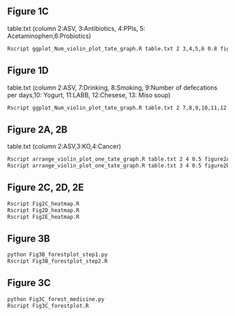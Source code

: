 ## Figure 1C
table.txt (column 2:ASV, 3:Antibiotics, 4:PPIs, 5: Acetaminophen,6:Probiotics)

```sh
Rscript ggplot_Num_violin_plot_tate_graph.R table.txt 2 3,4,5,6 0.8 figure1C.pdf
```

## Figure 1D
table.txt (column 2:ASV, 7:Drinking, 8:Smoking, 9:Number of defecations per days,10: Yogurt, 11:LABB, 12:Chesese, 13: Miso soup)

```sh
Rscript ggplot_Num_violin_plot_tate_graph.R table.txt 2 7,8,9,10,11,12,13 0.8 figure1D.pdf
```

## Figure 2A, 2B

table.txt (column 2:ASV,3:KO,4:Cancer)

```sh
Rscript arrange_violin_plot_one_tate_graph.R table.txt 2 4 0.5 figure2A.pdf
Rscript arrange_violin_plot_one_tate_graph.R table.txt 3 4 0.5 figure2B.pdf
```

## Figure 2C, 2D, 2E

```sh
Rscript Fig2C_heatmap.R
Rscript Fig2D_heatmap.R
Rscript Fig2E_heatmap.R
```

## Figure 3B

```sh
python Fig3B_forestplot_step1.py
Rscript Fig3B_forestplot_step2.R
```

## Figure 3C

```sh
python Fig3C_forest_medicine.py
Rscript Fig3C_forestplot.R
```
